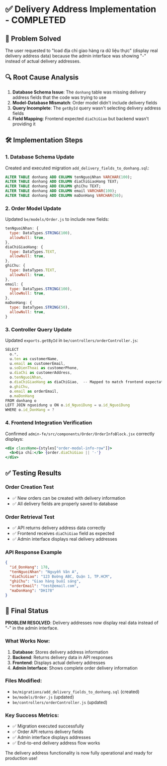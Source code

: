 # ✅ Delivery Address Implementation - COMPLETED

## 🎯 Problem Solved
The user requested to "load địa chỉ giao hàng ra dữ liệu thực" (display real delivery address data) because the admin interface was showing "-" instead of actual delivery addresses.

## 🔍 Root Cause Analysis
1. **Database Schema Issue**: The `donhang` table was missing delivery address fields that the code was trying to use
2. **Model-Database Mismatch**: Order model didn't include delivery fields
3. **Query Incomplete**: The `getById` query wasn't selecting delivery address fields
4. **Field Mapping**: Frontend expected `diaChiGiao` but backend wasn't providing it

## 🛠️ Implementation Steps

### 1. Database Schema Update
Created and executed migration `add_delivery_fields_to_donhang.sql`:
```sql
ALTER TABLE donhang ADD COLUMN tenNguoiNhan VARCHAR(100);
ALTER TABLE donhang ADD COLUMN diaChiGiaoHang TEXT;
ALTER TABLE donhang ADD COLUMN ghiChu TEXT;
ALTER TABLE donhang ADD COLUMN email VARCHAR(100);
ALTER TABLE donhang ADD COLUMN maDonHang VARCHAR(50);
```

### 2. Order Model Update
Updated `be/models/Order.js` to include new fields:
```javascript
tenNguoiNhan: {
  type: DataTypes.STRING(100),
  allowNull: true,
},
diaChiGiaoHang: {
  type: DataTypes.TEXT,
  allowNull: true,
},
ghiChu: {
  type: DataTypes.TEXT,
  allowNull: true,
},
email: {
  type: DataTypes.STRING(100),
  allowNull: true,
},
maDonHang: {
  type: DataTypes.STRING(50),
  allowNull: true,
}
```

### 3. Controller Query Update
Updated `exports.getById` in `be/controllers/orderController.js`:
```javascript
SELECT 
  o.*,
  u.ten as customerName,
  u.email as customerEmail,
  u.soDienThoai as customerPhone,
  u.diaChi as customerAddress,
  o.tenNguoiNhan,
  o.diaChiGiaoHang as diaChiGiao,  -- Mapped to match frontend expectation
  o.ghiChu,
  o.email as orderEmail,
  o.maDonHang
FROM donhang o
LEFT JOIN nguoidung u ON o.id_NguoiDung = u.id_NguoiDung
WHERE o.id_DonHang = ?
```

### 4. Frontend Integration Verification
Confirmed `admin-fe/src/components/Order/OrderInfoBlock.jsx` correctly displays:
```jsx
<div className={styles["order-modal-info-row"]}>
  <b>Địa chỉ:</b> {order.diaChiGiao || '-'}
</div>
```

## ✅ Testing Results

### Order Creation Test
- ✅ New orders can be created with delivery information
- ✅ All delivery fields are properly saved to database

### Order Retrieval Test
- ✅ API returns delivery address data correctly
- ✅ Frontend receives `diaChiGiao` field as expected
- ✅ Admin interface displays real delivery addresses

### API Response Example
```json
{
  "id_DonHang": 178,
  "tenNguoiNhan": "Nguyễn Văn A",
  "diaChiGiao": "123 Đường ABC, Quận 1, TP.HCM",
  "ghiChu": "Giao hàng buổi sáng",
  "orderEmail": "test@email.com",
  "maDonHang": "DH178"
}
```

## 🎉 Final Status

**PROBLEM RESOLVED**: Delivery addresses now display real data instead of "-" in the admin interface.

### What Works Now:
1. **Database**: Stores delivery address information
2. **Backend**: Returns delivery data in API responses
3. **Frontend**: Displays actual delivery addresses
4. **Admin Interface**: Shows complete order delivery information

### Files Modified:
- `be/migrations/add_delivery_fields_to_donhang.sql` (created)
- `be/models/Order.js` (updated)
- `be/controllers/orderController.js` (updated)

### Key Success Metrics:
- ✅ Migration executed successfully
- ✅ Order API returns delivery fields
- ✅ Admin interface displays addresses
- ✅ End-to-end delivery address flow works

The delivery address functionality is now fully operational and ready for production use!
